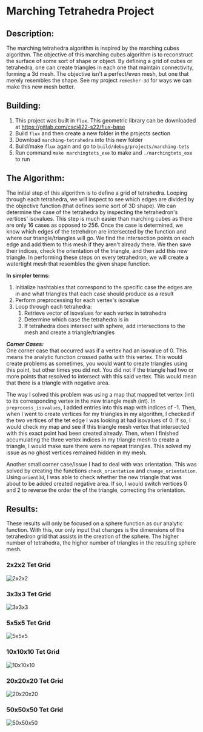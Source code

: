 # **Marching Tetrahedra Project**

## **Description:**
The marching tetrahedra algorithm is inspired by the marching cubes algorithm. The objective of this marching cubes algorithm is to reconstruct the surface of some sort of shape or object. By defining a grid of cubes or tetrahedra, one can create triangles in each one that maintain connectivity, forming a 3d mesh. The objective isn't a perfect/even mesh, but one that merely resembles the shape. See my project `remesher-3d` for ways we can make this new mesh better.

## **Building:**
1. This project was built in `flux`. This geometric library can be downloaded at https://gitlab.com/csci422-s22/flux-base
2. Build `flux` and then create a new folder in the projects section
3. Download `marching-tetrahedra` into this new folder
4. Build/make `flux` again and go to `build/debug/projects/marching-tets`
5. Run command `make marchingtets_exe` to make and `./marchingtets_exe` to run

## **The Algorithm:**
The initial step of this algorithm is to define a grid of tetrahedra. Looping through each tetrahedra, we will inspect to see which edges are divided by the objective function (that defines some sort of 3D shape). We can determine the case of the tetrahedra by inspecting the tetrahedron's vertices' isovalues. This step is much easier than marching cubes as there are only 16 cases as opposed to 256. Once the case is determined, we know which edges of the tetrehdron are intersected by the function and where our triangle/triangles will go. We find the intersection points on each edge and add them to this mesh if they aren't already there. We then save their indices, check the orientation of the triangle, and then add this new triangle. In performing these steps on every tetrahedron, we will create a watertight mesh that resembles the given shape function.  
  
**In simpler terms:**
1. Initialize hashtables that correspond to the specific case the edges are in and what triangles that each case should produce as a result
2. Perform preprocessing for each vertex's isovalue
3. Loop through each tetrahedra:
   1. Retrieve vector of isovalues for each vertex in tetrahedra
   2. Determine which case the tetrahedra is in
   3. If tetrahedra does intersect with sphere, add intersections to the mesh and create a triangle/triangles
  
***Corner Cases:***  
One corner case that occurred was if a vertex had an isovalue of 0. This means the analytic function crossed paths with this vertex. This would create problems as sometimes, you would want to create triangles using this point, but other times you did not. You did not if the triangle had two or more points that resolved to intersect with this said vertex. This would mean that there is a triangle with negative area.  

The way I solved this problem was using a map that mapped tet vertex (int) to its corresponding vertex in the new triangle mesh (int). In `preprocess_isovalues`, I added entries into this map with indices of -1. Then, when I went to create vertices for my triangles in my algorithm, I checked if the two vertices of the tet edge I was looking at had isovalues of 0. If so, I would check my map and see if this triangle mesh vertex that intersected with this exact point had been created already. Then, when I finished accumulating the three vertex indices in my triangle mesh to create a triangle, I would make sure there were no repeat triangles. This solved my issue as no ghost vertices remained hidden in my mesh.

Another small corner case/issue I had to deal with was orientation. This was solved by creating the functions `check_orientation` and `change_orientation`. Using `orient3d`, I was able to check whether the new triangle that was about to be added created negative area. If so, I would switch vertices 0 and 2 to reverse the order the of the triangle, correcting the orientation.

## **Results:**
These results will only be focused on a sphere function as our analytic function. With this, our only input that changes is the dimensions of the tetrahedron grid that assists in the creation of the sphere. The higher number of tetrahedra, the higher number of triangles in the resulting sphere mesh.

### **2x2x2 Tet Grid**
![2x2x2](./marching-meshes/2x2x2.png)

### **3x3x3 Tet Grid**
![3x3x3](./marching-meshes/3x3x3.png)

### **5x5x5 Tet Grid**
![5x5x5](./marching-meshes/5x5x5.png)

### **10x10x10 Tet Grid**
![10x10x10](./marching-meshes/10x10x10.png)

### **20x20x20 Tet Grid**
![20x20x20](./marching-meshes/20x20x20.png)

### **50x50x50 Tet Grid**
![50x50x50](./marching-meshes/50x50x50.png)